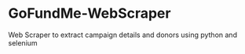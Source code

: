# GoFundMe-WebScraper

Web Scraper to extract campaign details and donors using python and selenium
